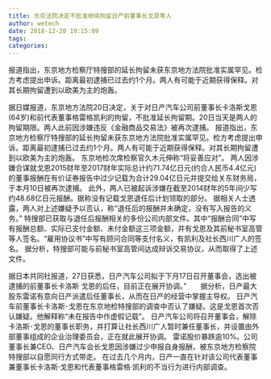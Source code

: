 ```yaml
---
title: 东京法院决定不批准继续拘留日产前董事长戈恩等人
author: wetech
date: 2018-12-20 19:15:09
tags: 
categories: 
---
```

报道指出，东京地方检察厅特搜部的延长拘留未获东京地方法院批准实属罕见。检方考虑提出申诉。距离最初逮捕已过去约1个月。两人有可能于近期获得保释。对其长期拘留遭到以欧美为主的炮轰。
<!-- more -->
据日媒报道，东京地方法院20日决定，关于对日产汽车公司前董事长卡洛斯戈恩(64岁)和前代表董事格雷格凯利的拘留，不批准延长拘留期。20日当天是两人的拘留期限。两人此前因涉嫌违反《金融商品交易法》被再次逮捕。
报道指出，东京地方检察厅特搜部的延长拘留未获东京地方法院批准实属罕见。检方考虑提出申诉。距离最初逮捕已过去约1个月。两人有可能于近期获得保释。对其长期拘留遭到以欧美为主的炮轰。
东京地检次席检察官久木元伸称“将妥善应对”。
两人因涉嫌合谋就戈恩2015财年至2017财年实际总计约71.74亿日元(约合人民币4.4亿元)的董事报酬在有价证券报告中过少记载为合计29.04亿日元并提交给关东财务局，于本月10日被再次逮捕。
此外，两人已被起诉涉嫌在截至2014财年的5年间少写约48.68亿日元报酬。据称没有记载戈恩退任后计划领取的部分。
据相关人士透露，两人对上述嫌疑予以否认，称“退任后的报酬并未确定，没有写入报告的义务。”
特搜部已获取与退任后报酬相关的多份公司内部文件。其中“报酬合同”中写有报酬总额、实际已支付金额、未付金额这三项金额，并有戈恩及其前秘书室高管等人签名。“雇用协议书”中写有顾问合同等支付名义，有凯利及社长西川广人的签名。
据分析，特搜部可能与前秘书室高管间达成辩诉交易协议，从而取得了上述文件。
 
 
据日本共同社报道，27日获悉，日产汽车公司拟于下月17日召开董事会，选出被逮捕的前董事长卡洛斯 戈恩的后任，目前正在展开协调。”　　据分析，日产最大股东雷诺有意向日产派遣后任董事长，从而在日产的经营中掌握主导权。
日产汽车前董事长卡洛斯･戈恩在东京地检特搜部的调查中否认了嫌疑。这是戈恩首次否认嫌疑。他解释称“未在报告中作虚假记载”。
日产汽车公司将召开董事会，解除卡洛斯･戈恩的董事长职务，并打算让社长西川广人暂时兼任董事长，并设置由外部董事组成的企业治理委员会，正在就此展开协调。
雷诺股价暴跌逾10%。公司董事长兼CEO、日产汽车会长戈恩因涉嫌过少申报自身报酬，被东京地方检察院特搜部以自愿同行方式带走。
在过去几个月内，日产一直在针对该公司代表董事兼董事长卡洛斯·戈恩和代表董事格雷格·凯利的不当行为进行内部调查。
